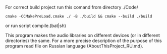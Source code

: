 For correct build project run this comand from directory ./Code/

    cmake -CCMakePreLoad.cmake ./ -B ./build && cmake --build ./build

or run script compile.(bat|sh)

This program makes the audio libraries on different devices (or in different directories) the same. 
For a more precise description of the purpose of this program read file on Russian language (AboutThisProject_RU.md).

